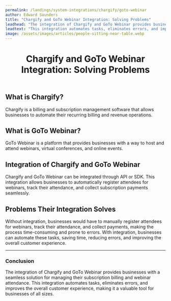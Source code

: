 ```yaml
---
permalink: /landings/system-integrations/chargify/goto-webinar
author: Edward Saunders
title: "Chargify and GoTo Webinar Integration: Solving Problems"
leadhead: "The integration of Chargify and GoTo Webinar provides businesses with a seamless solution for managing their subscription billing and webinar attendance"
leadtext: "This integration automates tasks, eliminates errors, and improves the overall customer experience, making it a valuable tool for businesses of all sizes."
image: /assets/images/articles/people-sitting-near-table.webp
---
```

<div class="arttext">	<header>
		<h1>Chargify and GoTo Webinar Integration: Solving Problems</h1>
	</header>
	<main>
		<section>
			<h2>What is Chargify?</h2>
			<p>Chargify is a billing and subscription management software that allows businesses to automate their recurring billing and revenue operations.</p>
		</section>
		<section>
			<h2>What is GoTo Webinar?</h2>
			<p>GoTo Webinar is a platform that provides businesses with a way to host and attend webinars, virtual conferences, and online events.</p>
		</section>
		<section>
			<h2>Integration of Chargify and GoTo Webinar</h2>
			<p>Chargify and GoTo Webinar can be integrated through API or SDK. This integration allows businesses to automatically register attendees for webinars, track their attendance, and collect subscription payments seamlessly.</p>
		</section>
		<section>
			<h2>Problems Their Integration Solves</h2>
			<p>Without integration, businesses would have to manually register attendees for webinars, track their attendance, and collect payments, making the process time-consuming and prone to errors. With integration, businesses can automate these tasks, saving time, reducing errors, and improving the overall customer experience.</p>
		</section>
	</main>
	<footer>
		<hr>
		<h3>Conclusion</h3>
		<p>The integration of Chargify and GoTo Webinar provides businesses with a seamless solution for managing their subscription billing and webinar attendance. This integration automates tasks, eliminates errors, and improves the overall customer experience, making it a valuable tool for businesses of all sizes.</p>
	</footer>
</div>